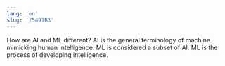 ```yaml
---
lang: 'en'
slug: '/5491B3'
---
```


How are AI and ML different? AI is the general terminology of machine mimicking human intelligence. ML is considered a subset of AI. ML is the process of developing intelligence.
